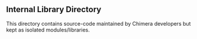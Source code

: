 Internal Library Directory
---
This directory contains source-code maintained by Chimera developers but kept as isolated modules/libraries.